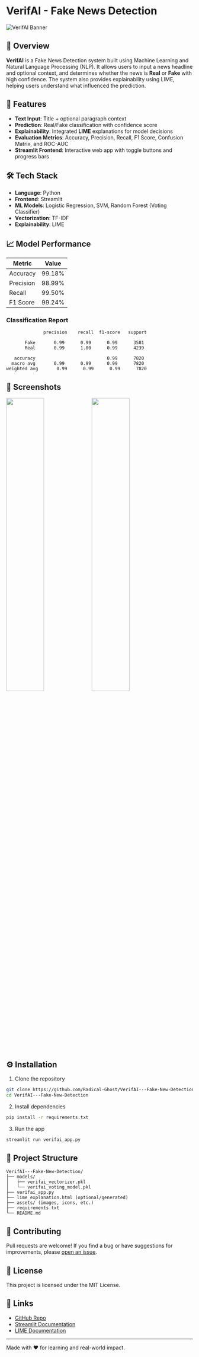 # VerifAI - Fake News Detection

![VerifAI Banner](https://i.imgur.com/BvO3Nks.png) <!-- Replace with actual banner if available -->

## 🧠 Overview

**VerifAI** is a Fake News Detection system built using Machine Learning and Natural Language Processing (NLP). It allows users to input a news headline and optional context, and determines whether the news is **Real** or **Fake** with high confidence. The system also provides explainability using LIME, helping users understand what influenced the prediction.

## 🚀 Features

* **Text Input**: Title + optional paragraph context
* **Prediction**: Real/Fake classification with confidence score
* **Explainability**: Integrated **LIME** explanations for model decisions
* **Evaluation Metrics**: Accuracy, Precision, Recall, F1 Score, Confusion Matrix, and ROC-AUC
* **Streamlit Frontend**: Interactive web app with toggle buttons and progress bars

## 🛠️ Tech Stack

* **Language**: Python
* **Frontend**: Streamlit
* **ML Models**: Logistic Regression, SVM, Random Forest (Voting Classifier)
* **Vectorization**: TF-IDF
* **Explainability**: LIME

## 📈 Model Performance

| Metric    | Value  |
| --------- | ------ |
| Accuracy  | 99.18% |
| Precision | 98.99% |
| Recall    | 99.50% |
| F1 Score  | 99.24% |

### Classification Report

```
              precision    recall  f1-score   support

       Fake       0.99      0.99      0.99      3581
       Real       0.99      1.00      0.99      4239

   accuracy                           0.99      7820
  macro avg       0.99      0.99      0.99      7820
weighted avg       0.99      0.99      0.99      7820
```

## 📸 Screenshots

<p float="left">
  <img src="assets/prediction_example.png" width="45%" />
  <img src="assets/lime_explanation.png" width="45%" />
</p>

## ⚙️ Installation

1. Clone the repository

```bash
git clone https://github.com/Radical-Ghost/VerifAI---Fake-New-Detection
cd VerifAI---Fake-New-Detection
```

2. Install dependencies

```bash
pip install -r requirements.txt
```

3. Run the app

```bash
streamlit run verifai_app.py
```

## 📂 Project Structure

```
VerifAI---Fake-New-Detection/
├── models/
│   ├── verifai_vectorizer.pkl
│   └── verifai_voting_model.pkl
├── verifai_app.py
├── lime_explanation.html (optional/generated)
├── assets/ (images, icons, etc.)
├── requirements.txt
└── README.md
```

## 🤝 Contributing

Pull requests are welcome! If you find a bug or have suggestions for improvements, please [open an issue](https://github.com/Radical-Ghost/VerifAI---Fake-New-Detection/issues).

## 📜 License

This project is licensed under the MIT License.

## 🔗 Links

* [GitHub Repo](https://github.com/Radical-Ghost/VerifAI---Fake-New-Detection)
* [Streamlit Documentation](https://docs.streamlit.io/)
* [LIME Documentation](https://github.com/marcotcr/lime)

---

Made with ❤️ for learning and real-world impact.
